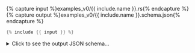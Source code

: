 {% capture input %}examples_v0/{{ include.name }}.rs{% endcapture %}
{% capture output %}examples_v0/{{ include.name }}.schema.json{% endcapture %}

```rust
{% include {{ input }} %}
```

<details>
<summary>Click to see the output JSON schema...</summary>

```json
{% include {{ output }} -%}
```

</details>
